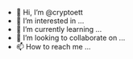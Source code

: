 - 👋 Hi, I’m @cryptoett
- 👀 I’m interested in ...
- 🌱 I’m currently learning ...
- 💞️ I’m looking to collaborate on ...
- 📫 How to reach me ...

<!---
cryptoett/cryptoett is a ✨ special ✨ repository because its `README.md` (this file) appears on your GitHub profile.
You can click the Preview link to take a look at your changes.
--->
